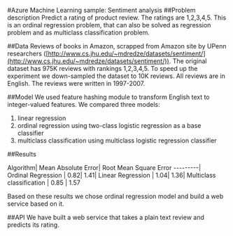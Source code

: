 <properties title="Azure Machine Learning Sample: Sentiment analysis" pageTitle="Machine Learning Sample: Sentiment analysis | Azure" description="Azure Machine Learning Sample: Sentiment analysis" metaKeywords="" services="" solutions="" documentationCenter="" authors="garye" videoId="" scriptId="" />

#Azure Machine Learning sample: Sentiment analysis
##Problem description
Predict a rating of product review. The ratings are 1,2,3,4,5. This is an ordinal regression problem, that can also be solved as regression problem and as multiclass classification problem.
 
##Data
Reviews of books in Amazon, scrapped from Amazon site by UPenn researchers ([http://www.cs.jhu.edu/~mdredze/datasets/sentiment/](http://www.cs.jhu.edu/~mdredze/datasets/sentiment/)). The original dataset has 975K reviews with rankings 1,2,3,4,5. To speed up the experiment we down-sampled the dataset to 10K reviews. All reviews are in English. The reviews were written in 1997-2007. 
 
##Model
We used feature hashing module to transform English text to integer-valued features. We compared three models:  
 
1. linear regression   
2. ordinal regression using two-class logistic regression as a base classifier
3. multiclass classification using multiclass logistic regression classifier
 
##Results
 
Algorithm|                         Mean Absolute Error|           Root Mean Square Error
---------|  
Ordinal Regression |             0.82|                                            1.41|
Linear Regression  |              1.04|                                            1.36|
Multiclass classification  |    0.85  |                                          1.57
 
Based on these results we chose ordinal regression model and build a web service based on it.
 
##API
We have built a web service that takes a plain text review and predicts its rating.
